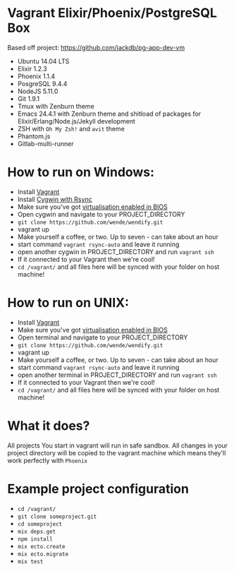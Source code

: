 # Vagrant Elixir/Phoenix/PostgreSQL Box

Based off project: https://github.com/jackdb/pg-app-dev-vm

* Ubuntu 14.04 LTS
* Elixir 1.2.3
* Phoenix 1.1.4
* PosgreSQL 9.4.4
* NodeJS 5.11.0
* Git 1.9.1
* Tmux with Zenburn theme
* Emacs 24.4.1 with Zenburn theme and shitload of packages for Elixir/Erlang/Node.js/Jekyll development
* ZSH with `Oh My Zsh!` and `avit` theme
* Phantom.js
* Gitlab-multi-runner

# How to run on Windows:
- Install [Vagrant](https://www.vagrantup.com/)
- Install [Cygwin with Rsync](http://www.trueblade.com/knowledge/using-rsync-and-cygwin-to-sync-files-from-a-linux-server-to-a-windows-notebook-pc)
- Make sure you've got [virtualisation enabled in BIOS](http://www.sysprobs.com/disable-enable-virtualization-technology-bios)
- Open cygwin and navigate to your PROJECT_DIRECTORY
- `git clone https://github.com/wende/wendify.git`
- vagrant up
- Make yourself a coffee, or two. Up to seven - can take about an hour
- start command `vagrant rsync-auto` and leave it running
- open another cygwin in PROJECT_DIRECTORY and run `vagrant ssh`
- If it connected to your Vagrant then we're cool!
- `cd /vagrant/` and all files here will be synced with your folder on host machine!

# How to run on UNIX:
- Install [Vagrant](https://www.vagrantup.com/)
- Make sure you've got [virtualisation enabled in BIOS](http://www.sysprobs.com/disable-enable-virtualization-technology-bios)
- Open terminal and navigate to your PROJECT_DIRECTORY
- `git clone https://github.com/wende/wendify.git`
- vagrant up
- Make yourself a coffee, or two. Up to seven - can take about an hour
- start command `vagrant rsync-auto` and leave it running
- open another terminal in PROJECT_DIRECTORY and run `vagrant ssh`
- If it connected to your Vagrant then we're cool!
- `cd /vagrant/` and all files here will be synced with your folder on host machine!

# What it does?
All projects You start in vagrant will run in safe sandbox. All changes in your project directory will be copied to the vagrant machine which means they'll work perfectly with `Phoenix`

# Example project configuration
- `cd /vagrant/`
- `git clone someproject.git`
- `cd someproject`
- `mix deps.get`
- `npm install`
- `mix ecto.create`
- `mix ecto.migrate`
- `mix test`
